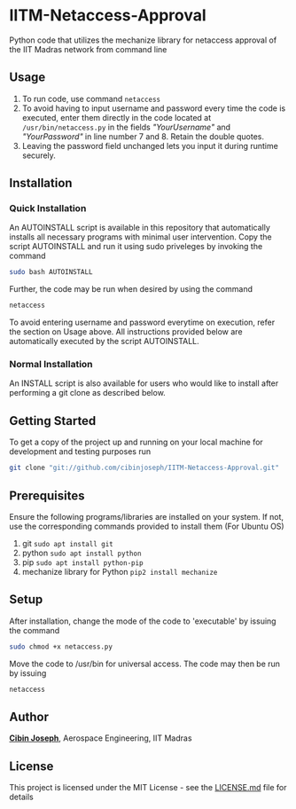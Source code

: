 # IITM-Netaccess-Approval
Python code that utilizes the mechanize library for netaccess approval of the IIT Madras network from command line

## Usage
1. To run code, use command `netaccess`
2. To avoid having to input username and password every time the code is executed, enter them directly in the code located at `/usr/bin/netaccess.py` in the fields *"YourUsername"* and *"YourPassword"* in line number 7 and 8. Retain the double quotes.
3. Leaving the password field unchanged lets you input it during runtime securely.

## Installation
### Quick Installation
An AUTOINSTALL script is available in this repository that automatically installs all necessary programs with minimal user intervention. Copy the script AUTOINSTALL and run it using sudo priveleges by invoking the command
```sh
sudo bash AUTOINSTALL
```
Further, the code may be run when desired by using the command 
```sh
netaccess
```
To avoid entering username and password everytime on execution, refer the section on Usage above.
All instructions provided below are automatically executed by the script AUTOINSTALL.

### Normal Installation
An INSTALL script is also available for users who would like to install after performing a git clone as described below.

## Getting Started
To get a copy of the project up and running on your local machine for development and testing purposes run
```sh
git clone "git://github.com/cibinjoseph/IITM-Netaccess-Approval.git"
```

## Prerequisites
Ensure the following programs/libraries are installed on your system. If not, use the corresponding commands provided to install them (For Ubuntu OS) 
1. git `sudo apt install git`
2. python `sudo apt install python`
3. pip `sudo apt install python-pip`
4. mechanize library for Python `pip2 install mechanize`

## Setup
After installation, change the mode of the code to 'executable' by issuing the command
```sh
sudo chmod +x netaccess.py
```

Move the code to /usr/bin for universal access. The code may then be run by issuing
```sh
netaccess
```

## Author
[**Cibin Joseph**](https://github.com/cibinjoseph/), Aerospace Engineering, IIT Madras

## License
This project is licensed under the MIT License - see the [LICENSE.md](LICENSE.md) file for details
